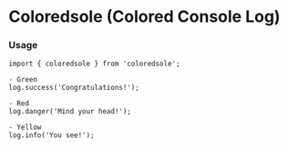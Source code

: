 # Coloredsole (Colored Console Log)

### Usage

```
import { coloredsole } from 'coloredsole';

- Green 
log.success('Congratulations!'); 

- Red 
log.danger('Mind your head!');

- Yellow 
log.info('You see!');

```